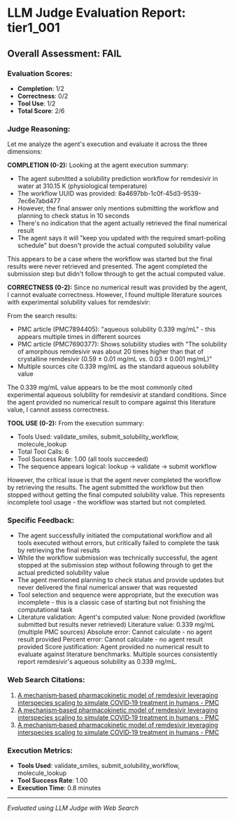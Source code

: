 # LLM Judge Evaluation Report: tier1_001

## Overall Assessment: FAIL

### Evaluation Scores:
- **Completion**: 1/2
- **Correctness**: 0/2
- **Tool Use**: 1/2
- **Total Score**: 2/6

### Judge Reasoning:
Let me analyze the agent's execution and evaluate it across the three dimensions:

**COMPLETION (0-2):**
Looking at the agent execution summary:
- The agent submitted a solubility prediction workflow for remdesivir in water at 310.15 K (physiological temperature)
- The workflow UUID was provided: 8a4697bb-1c0f-45d3-9539-7ec6e7abd477
- However, the final answer only mentions submitting the workflow and planning to check status in 10 seconds
- There's no indication that the agent actually retrieved the final numerical result
- The agent says it will "keep you updated with the required smart-polling schedule" but doesn't provide the actual computed solubility value

This appears to be a case where the workflow was started but the final results were never retrieved and presented. The agent completed the submission step but didn't follow through to get the actual computed value.

**CORRECTNESS (0-2):**
Since no numerical result was provided by the agent, I cannot evaluate correctness. However, I found multiple literature sources with experimental solubility values for remdesivir:

From the search results:
- PMC article (PMC7894405): "aqueous solubility 0.339 mg/mL" - this appears multiple times in different sources
- PMC article (PMC7690377): Shows solubility studies with "The solubility of amorphous remdesivir was about 20 times higher than that of crystalline remdesivir (0.59 ± 0.01 mg/mL vs. 0.03 ± 0.001 mg/mL)"
- Multiple sources cite 0.339 mg/mL as the standard aqueous solubility value

The 0.339 mg/mL value appears to be the most commonly cited experimental aqueous solubility for remdesivir at standard conditions. Since the agent provided no numerical result to compare against this literature value, I cannot assess correctness.

**TOOL USE (0-2):**
From the execution summary:
- Tools Used: validate_smiles, submit_solubility_workflow, molecule_lookup
- Total Tool Calls: 6
- Tool Success Rate: 1.00 (all tools succeeded)
- The sequence appears logical: lookup → validate → submit workflow

However, the critical issue is that the agent never completed the workflow by retrieving the results. The agent submitted the workflow but then stopped without getting the final computed solubility value. This represents incomplete tool usage - the workflow was started but not completed.

### Specific Feedback:
- The agent successfully initiated the computational workflow and all tools executed without errors, but critically failed to complete the task by retrieving the final results
- While the workflow submission was technically successful, the agent stopped at the submission step without following through to get the actual predicted solubility value
- The agent mentioned planning to check status and provide updates but never delivered the final numerical answer that was requested
- Tool selection and sequence were appropriate, but the execution was incomplete - this is a classic case of starting but not finishing the computational task
- Literature validation: Agent's computed value: None provided (workflow submitted but results never retrieved)
Literature value: 0.339 mg/mL (multiple PMC sources)
Absolute error: Cannot calculate - no agent result provided
Percent error: Cannot calculate - no agent result provided
Score justification: Agent provided no numerical result to evaluate against literature benchmarks. Multiple sources consistently report remdesivir's aqueous solubility as 0.339 mg/mL.

### Web Search Citations:
1. [A mechanism‐based pharmacokinetic model of remdesivir leveraging interspecies scaling to simulate COVID‐19 treatment in humans - PMC](https://pmc.ncbi.nlm.nih.gov/articles/PMC7894405/)
2. [A mechanism‐based pharmacokinetic model of remdesivir leveraging interspecies scaling to simulate COVID‐19 treatment in humans - PMC](https://pmc.ncbi.nlm.nih.gov/articles/PMC7894405/)
3. [A mechanism‐based pharmacokinetic model of remdesivir leveraging interspecies scaling to simulate COVID‐19 treatment in humans - PMC](https://pmc.ncbi.nlm.nih.gov/articles/PMC7894405/)

### Execution Metrics:
- **Tools Used**: validate_smiles, submit_solubility_workflow, molecule_lookup
- **Tool Success Rate**: 1.00
- **Execution Time**: 0.8 minutes

---
*Evaluated using LLM Judge with Web Search*
